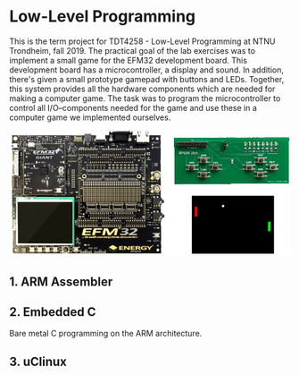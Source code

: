 # Low-Level Programming
This is the term project for TDT4258 - Low-Level Programming at NTNU Trondheim, fall 2019. The practical goal of the lab exercises was to implement a small game for the EFM32 development board. This development board has a microcontroller, a display and sound. In addition, there's given a small prototype gamepad with buttons and LEDs. Together, this system provides all the hardware components which are needed for making a computer game. The task was to program the microcontroller to control all I/O–components needed for the game and use these in a computer game we implemented ourselves.

![EFM32GG](images/efm32gg.png) 

## 1. ARM Assembler


## 2. Embedded C 
Bare metal C programming on the ARM architecture.

## 3. uClinux
